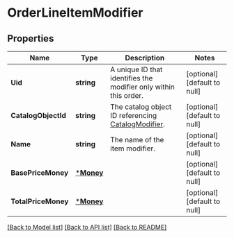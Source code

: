 # OrderLineItemModifier

## Properties
Name | Type | Description | Notes
------------ | ------------- | ------------- | -------------
**Uid** | **string** | A unique ID that identifies the modifier only within this order. | [optional] [default to null]
**CatalogObjectId** | **string** | The catalog object ID referencing [CatalogModifier](entity:CatalogModifier). | [optional] [default to null]
**Name** | **string** | The name of the item modifier. | [optional] [default to null]
**BasePriceMoney** | [***Money**](Money.md) |  | [optional] [default to null]
**TotalPriceMoney** | [***Money**](Money.md) |  | [optional] [default to null]

[[Back to Model list]](../README.md#documentation-for-models) [[Back to API list]](../README.md#documentation-for-api-endpoints) [[Back to README]](../README.md)


